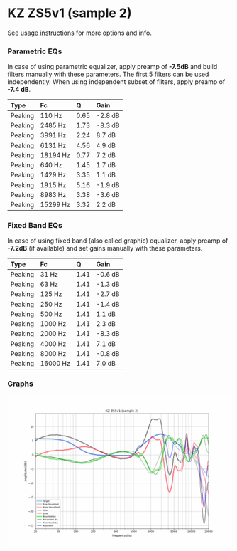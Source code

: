 # KZ ZS5v1 (sample 2)
See [usage instructions](https://github.com/jaakkopasanen/AutoEq#usage) for more options and info.

### Parametric EQs
In case of using parametric equalizer, apply preamp of **-7.5dB** and build filters manually
with these parameters. The first 5 filters can be used independently.
When using independent subset of filters, apply preamp of **-7.4 dB**.

| Type    | Fc       |    Q | Gain    |
|:--------|:---------|:-----|:--------|
| Peaking | 110 Hz   | 0.65 | -2.8 dB |
| Peaking | 2485 Hz  | 1.73 | -8.3 dB |
| Peaking | 3991 Hz  | 2.24 | 8.7 dB  |
| Peaking | 6131 Hz  | 4.56 | 4.9 dB  |
| Peaking | 18194 Hz | 0.77 | 7.2 dB  |
| Peaking | 640 Hz   | 1.45 | 1.7 dB  |
| Peaking | 1429 Hz  | 3.35 | 1.1 dB  |
| Peaking | 1915 Hz  | 5.16 | -1.9 dB |
| Peaking | 8983 Hz  | 3.38 | -3.6 dB |
| Peaking | 15299 Hz | 3.32 | 2.2 dB  |

### Fixed Band EQs
In case of using fixed band (also called graphic) equalizer, apply preamp of **-7.2dB**
(if available) and set gains manually with these parameters.

| Type    | Fc       |    Q | Gain    |
|:--------|:---------|:-----|:--------|
| Peaking | 31 Hz    | 1.41 | -0.6 dB |
| Peaking | 63 Hz    | 1.41 | -1.3 dB |
| Peaking | 125 Hz   | 1.41 | -2.7 dB |
| Peaking | 250 Hz   | 1.41 | -1.4 dB |
| Peaking | 500 Hz   | 1.41 | 1.1 dB  |
| Peaking | 1000 Hz  | 1.41 | 2.3 dB  |
| Peaking | 2000 Hz  | 1.41 | -8.3 dB |
| Peaking | 4000 Hz  | 1.41 | 7.1 dB  |
| Peaking | 8000 Hz  | 1.41 | -0.8 dB |
| Peaking | 16000 Hz | 1.41 | 7.0 dB  |

### Graphs
![](./KZ%20ZS5v1%20(sample%202).png)